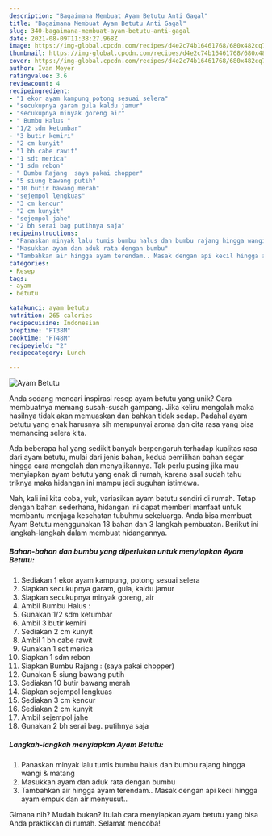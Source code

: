 ```yaml
---
description: "Bagaimana Membuat Ayam Betutu Anti Gagal"
title: "Bagaimana Membuat Ayam Betutu Anti Gagal"
slug: 340-bagaimana-membuat-ayam-betutu-anti-gagal
date: 2021-08-09T11:38:27.968Z
image: https://img-global.cpcdn.com/recipes/d4e2c74b16461768/680x482cq70/ayam-betutu-foto-resep-utama.jpg
thumbnail: https://img-global.cpcdn.com/recipes/d4e2c74b16461768/680x482cq70/ayam-betutu-foto-resep-utama.jpg
cover: https://img-global.cpcdn.com/recipes/d4e2c74b16461768/680x482cq70/ayam-betutu-foto-resep-utama.jpg
author: Ivan Meyer
ratingvalue: 3.6
reviewcount: 4
recipeingredient:
- "1 ekor ayam kampung potong sesuai selera"
- "secukupnya garam gula kaldu jamur"
- "secukupnya minyak goreng air"
- " Bumbu Halus "
- "1/2 sdm ketumbar"
- "3 butir kemiri"
- "2 cm kunyit"
- "1 bh cabe rawit"
- "1 sdt merica"
- "1 sdm rebon"
- " Bumbu Rajang  saya pakai chopper"
- "5 siung bawang putih"
- "10 butir bawang merah"
- "sejempol lengkuas"
- "3 cm kencur"
- "2 cm kunyit"
- "sejempol jahe"
- "2 bh serai bag putihnya saja"
recipeinstructions:
- "Panaskan minyak lalu tumis bumbu halus dan bumbu rajang hingga wangi &amp; matang"
- "Masukkan ayam dan aduk rata dengan bumbu"
- "Tambahkan air hingga ayam terendam.. Masak dengan api kecil hingga ayam empuk dan air menyusut.."
categories:
- Resep
tags:
- ayam
- betutu

katakunci: ayam betutu 
nutrition: 265 calories
recipecuisine: Indonesian
preptime: "PT38M"
cooktime: "PT48M"
recipeyield: "2"
recipecategory: Lunch

---
```



![Ayam Betutu](https://img-global.cpcdn.com/recipes/d4e2c74b16461768/680x482cq70/ayam-betutu-foto-resep-utama.jpg)

Anda sedang mencari inspirasi resep ayam betutu yang unik? Cara membuatnya memang susah-susah gampang. Jika keliru mengolah maka hasilnya tidak akan memuaskan dan bahkan tidak sedap. Padahal ayam betutu yang enak harusnya sih mempunyai aroma dan cita rasa yang bisa memancing selera kita.



Ada beberapa hal yang sedikit banyak berpengaruh terhadap kualitas rasa dari ayam betutu, mulai dari jenis bahan, kedua pemilihan bahan segar hingga cara mengolah dan menyajikannya. Tak perlu pusing jika mau menyiapkan ayam betutu yang enak di rumah, karena asal sudah tahu triknya maka hidangan ini mampu jadi suguhan istimewa.


Nah, kali ini kita coba, yuk, variasikan ayam betutu sendiri di rumah. Tetap dengan bahan sederhana, hidangan ini dapat memberi manfaat untuk membantu menjaga kesehatan tubuhmu sekeluarga. Anda bisa membuat Ayam Betutu menggunakan 18 bahan dan 3 langkah pembuatan. Berikut ini langkah-langkah dalam membuat hidangannya.

<!--inarticleads1-->

##### Bahan-bahan dan bumbu yang diperlukan untuk menyiapkan Ayam Betutu:

1. Sediakan 1 ekor ayam kampung, potong sesuai selera
1. Siapkan secukupnya garam, gula, kaldu jamur
1. Siapkan secukupnya minyak goreng, air
1. Ambil  Bumbu Halus :
1. Gunakan 1/2 sdm ketumbar
1. Ambil 3 butir kemiri
1. Sediakan 2 cm kunyit
1. Ambil 1 bh cabe rawit
1. Gunakan 1 sdt merica
1. Siapkan 1 sdm rebon
1. Siapkan  Bumbu Rajang : (saya pakai chopper)
1. Gunakan 5 siung bawang putih
1. Sediakan 10 butir bawang merah
1. Siapkan sejempol lengkuas
1. Sediakan 3 cm kencur
1. Sediakan 2 cm kunyit
1. Ambil sejempol jahe
1. Gunakan 2 bh serai bag. putihnya saja




<!--inarticleads2-->

##### Langkah-langkah menyiapkan Ayam Betutu:

1. Panaskan minyak lalu tumis bumbu halus dan bumbu rajang hingga wangi &amp; matang
1. Masukkan ayam dan aduk rata dengan bumbu
1. Tambahkan air hingga ayam terendam.. Masak dengan api kecil hingga ayam empuk dan air menyusut..




Gimana nih? Mudah bukan? Itulah cara menyiapkan ayam betutu yang bisa Anda praktikkan di rumah. Selamat mencoba!
